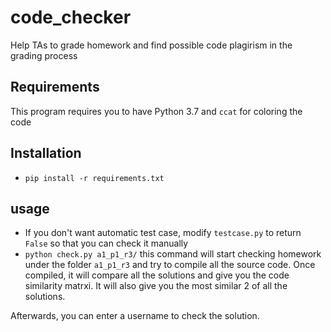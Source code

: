# code_checker
Help TAs to grade homework and find possible code plagirism in the grading process
## Requirements
This program requires you to have Python 3.7 and `ccat` for coloring the code
## Installation
 - `pip install -r requirements.txt`
## usage
 - If you don't want automatic test case, modify `testcase.py` to return `False` so that you can check it manually
 - `python check.py a1_p1_r3/` this command will start checking homework under the folder `a1_p1_r3` and try to compile all the source code. Once compiled, it will compare all the solutions and give you the code similarity matrxi. It will also give you the most similar 2 of all the solutions. 
 
Afterwards, you can enter a username to check the solution.

